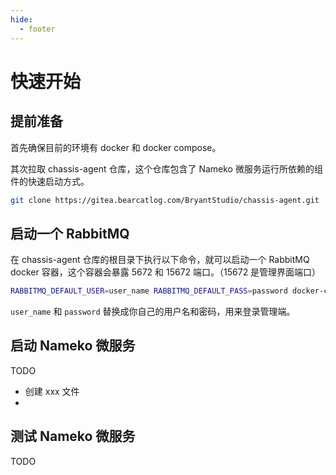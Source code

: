 ```yaml
---
hide:
  - footer
---
```


# 快速开始

## 提前准备

首先确保目前的环境有 docker 和 docker compose。

其次拉取 chassis-agent 仓库，这个仓库包含了 Nameko 微服务运行所依赖的组件的快速启动方式。

```bash
git clone https://gitea.bearcatlog.com/BryantStudio/chassis-agent.git
```

## 启动一个 RabbitMQ

在 chassis-agent 仓库的根目录下执行以下命令，就可以启动一个 RabbitMQ docker 容器，这个容器会暴露 5672 和 15672 端口。（15672 是管理界面端口）

```bash
RABBITMQ_DEFAULT_USER=user_name RABBITMQ_DEFAULT_PASS=password docker-compose -f docker-compose-rabbitmq.yml up -d --build
```

`user_name` 和 `password` 替换成你自己的用户名和密码，用来登录管理端。

## 启动 Nameko 微服务

TODO

- 创建 xxx 文件
- 

## 测试 Nameko 微服务

TODO



